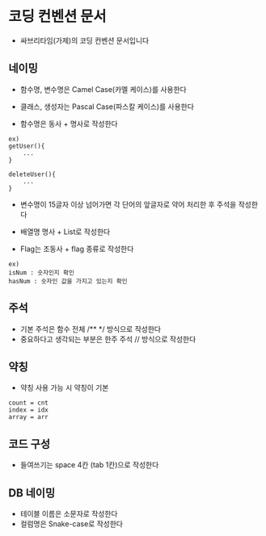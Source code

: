 # 코딩 컨벤션 문서

- 싸브리타임(가제)의 코딩 컨벤션 문서입니다

## 네이밍

- 함수명, 변수명은 Camel Case(카멜 케이스)를 사용한다

- 클래스, 생성자는 Pascal Case(파스칼 케이스)를 사용한다

- 함수명은 동사 + 명사로 작성한다

```
ex)
getUser(){
    ...
}

deleteUser(){
    ...
}
```

- 변수명이 15글자 이상 넘어가면 각 단어의 앞글자로 약어 처리한 후 주석을 작성한다

- 배열명 명사 + List로 작성한다

- Flag는 조동사 + flag 종류로 작성한다

```
ex)
isNum : 숫자인지 확인
hasNum : 숫자인 값을 가지고 있는지 확인
```

## 주석

- 기본 주석은 함수 전체 /\*\* \*/ 방식으로 작성한다
- 중요하다고 생각되는 부분은 한주 주석 // 방식으로 작성한다

## 약칭

- 약칭 사용 가능 시 약칭이 기본

```
count = cnt
index = idx
array = arr

```

## 코드 구성

- 들여쓰기는 space 4칸 (tab 1칸)으로 작성한다

## DB 네이밍

- 테이블 이름은 소문자로 작성한다
- 컬럼명은 Snake-case로 작성한다
